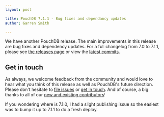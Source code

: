 ```yaml
---
layout: post

title: PouchDB 7.1.1 - Bug fixes and dependancy updates
author: Garren Smith

---
```


We have another PouchDB release. The main improvements in this release are bug fixes and dependency updates.
For a full changelog from 7.0 to 7.1.1, please see [the releases page](https://github.com/pouchdb/pouchdb/releases) or view the [latest commits](https://github.com/pouchdb/pouchdb/compare/7.0.0...7.1.1).


## Get in touch

As always, we welcome feedback from the community and would love to hear what you think of this release as well as PouchDB's future direction. Please don't hesitate to [file issues](https://github.com/pouchdb/pouchdb/issues) or [get in touch](https://github.com/pouchdb/pouchdb/blob/master/CONTRIBUTING.md#get-in-touch). And of course, a big thanks to all of our [new and existing contributors](https://github.com/pouchdb/pouchdb/graphs/contributors)!

If you wondering where is 7.1.0, I had a slight publishing issue so the easiest was to bump it up to 7.1.1 to do a fresh deploy.